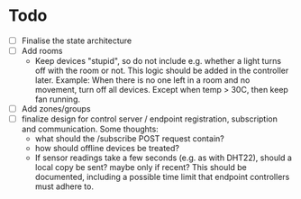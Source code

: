 # Todo

- [ ] Finalise the state architecture
- [ ] Add rooms
  - Keep devices "stupid", so do not include e.g. whether a light turns off with the room or not. This logic should be added in the controller later. Example: When there is no one left in a room and no movement, turn off all devices. Except when temp > 30C, then keep fan running.
- [ ] Add zones/groups
- [ ] finalize design for control server / endpoint registration, subscription and communication. Some thoughts:
  - what should the /subscribe POST request contain?
  - how should offline devices be treated?
  - If sensor readings take a few seconds (e.g. as with DHT22), should a local copy be sent? maybe only if recent? This should be documented, including a possible time limit that endpoint controllers must adhere to.
